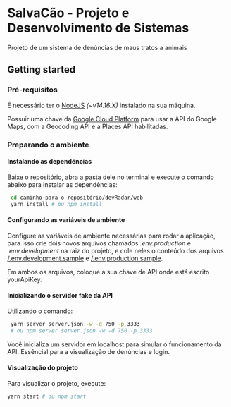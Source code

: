 # SalvaCão - Projeto e Desenvolvimento de Sistemas

Projeto de um sistema de denúncias de maus tratos a animais

## Getting started

### Pré-requisitos

É necessário ter o [NodeJS](https://nodejs.org/en/) _(~v14.16.X)_ instalado na sua máquina.

Possuir uma chave da [Google Cloud Platform](https://console.cloud.google.com/home) para usar a API do Google Maps, com a Geocoding API e a Places API habilitadas.

### Preparando o ambiente

#### Instalando as dependências

Baixe o repositório, abra a pasta dele no terminal e execute o comando abaixo para instalar as dependências:

``` bash
 cd caminho-para-o-repositório/devRadar/web
 yarn install # ou npm install
``` 

#### Configurando as variáveis de ambiente

Configure as variáveis de ambiente necessárias para rodar a aplicação, para isso crie dois novos arquivos chamados _.env.production_ e _.env.development_ na raiz do projeto, e cole neles o conteúdo dos arquivos [/.env.development.sample](https://github.com/lauanS/salvaCao/blob/main/.env.development.sample) e [/.env.production.sample](https://github.com/lauanS/salvaCao/blob/main/.env.production.sample).

Em ambos os arquivos, coloque a sua chave de API onde está escrito yourApiKey. 

#### Inicializando o servidor fake da API 

Utilizando o comando:

``` bash
 yarn server server.json -w -d 750 -p 3333
 # ou npm server server.json -w -d 750 -p 3333
``` 
Você inicializa um servidor em localhost para simular o funcionamento da API. Essêncial para a visualização de denúncias e login.

#### Visualização do projeto

Para visualizar o projeto, execute:

``` bash
yarn start # ou npm start
``` 

